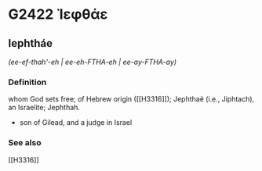 # G2422 Ἰεφθάε

## Iephtháe

_(ee-ef-thah'-eh | ee-eh-FTHA-eh | ee-ay-FTHA-ay)_

### Definition

whom God sets free; of Hebrew origin ([[H3316]]); Jephthaë (i.e., Jiphtach), an Israelite; Jephthah.

- son of Gilead, and a judge in Israel

### See also

[[H3316]]

